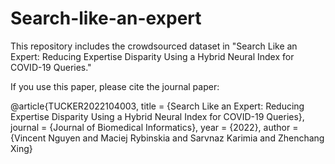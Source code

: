 # Search-like-an-expert

This repository includes the crowdsourced dataset in "Search Like an Expert: Reducing Expertise Disparity Using a Hybrid Neural Index for COVID-19 Queries."

If you use this paper, please cite the journal paper:

@article{TUCKER2022104003,
title = {Search Like an Expert: Reducing Expertise Disparity Using a Hybrid Neural Index for COVID-19 Queries},
journal = {Journal of Biomedical Informatics},
year = {2022},
author = {Vincent Nguyen and Maciej Rybinskia and Sarvnaz Karimia and Zhenchang Xing}
